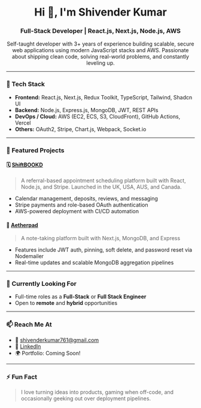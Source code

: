 <h1 align="center">Hi 👋, I'm Shivender Kumar</h1>
<h3 align="center">Full-Stack Developer | React.js, Next.js, Node.js, AWS</h3>

<p align="center">
  Self-taught developer with 3+ years of experience building scalable, secure web applications using modern JavaScript stacks and AWS. Passionate about shipping clean code, solving real-world problems, and constantly leveling up.
</p>

---

### 🚀 Tech Stack
- **Frontend:** React.js, Next.js, Redux Toolkit, TypeScript, Tailwind, Shadcn UI
- **Backend:** Node.js, Express.js, MongoDB, JWT, REST APIs
- **DevOps / Cloud:** AWS (EC2, ECS, S3, CloudFront), GitHub Actions, Vercel
- **Others:** OAuth2, Stripe, Chart.js, Webpack, Socket.io

---

### 🧩 Featured Projects

#### 🗓️ [ShiftBOOKD](https://shiftbookd.com)
> A referral-based appointment scheduling platform built with React, Node.js, and Stripe. Launched in the UK, USA, AUS, and Canada.

- Calendar management, deposits, reviews, and messaging
- Stripe payments and role-based OAuth authentication
- AWS-powered deployment with CI/CD automation

#### 📝 [Aetherpad](https://notes.shivender.pro)
> A note-taking platform built with Next.js, MongoDB, and Express

- Features include JWT auth, pinning, soft delete, and password reset via Nodemailer
- Real-time updates and scalable MongoDB aggregation pipelines

---

### 🔎 Currently Looking For
- Full-time roles as a **Full-Stack** or **Full Stack Engineer**
- Open to **remote** and **hybrid** opportunities

---

### 📫 Reach Me At
- 📧 [shivenderkumar761@gmail.com](mailto:shivenderkumar761@gmail.com)
- 💼 [LinkedIn](https://www.linkedin.com/in/shivender-kun/)
- 🌍 Portfolio: Coming Soon!

---

### ⚡ Fun Fact
> I love turning ideas into products, gaming when off-code, and occasionally geeking out over deployment pipelines.
